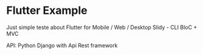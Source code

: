 # Flutter Example

Just simple teste about Flutter for Mobile / Web / Desktop
Slidy - CLI
BloC + MVC

API: Python Django with Api Rest framework
